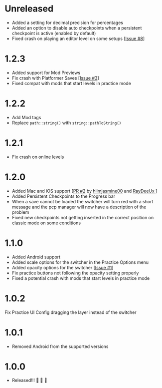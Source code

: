 # Unreleased
- Added a setting for decimal precision for percentages
- Added an option to disable auto checkpoints when a persistent checkpoint is active (enabled by default)
- Fixed crash on playing an editor level on some setups \[[Issue #8](https://github.com/Kevadroz/PracticeCheckpointPermanence/issues/8)\]

# 1.2.3
- Added support for Mod Previews
- Fix crash with Platformer Saves \[[Issue #3](https://github.com/Kevadroz/PracticeCheckpointPermanence/issues/3)\]
- Fixed compat with mods that start levels in practice mode

# 1.2.2
- Add Mod tags
- Replace `path::string()` with `string::pathToString()`

# 1.2.1
- Fix crash on online levels

# 1.2.0
- Added Mac and iOS support \[[PR #2](https://github.com/Kevadroz/PracticeCheckpointPermanence/pull/2) by [hiimjasmine00](https://github.com/hiimjasmine00) and [RayDeeUx
](https://github.com/RayDeeUx) \]
- Added Persistent Checkpoints to the Progress bar
- When a save cannot be loaded the switcher will turn red with a short message and the pcp manager will now have a description of the problem
- Fixed new checkpoints not getting inserted in the correct position on classic mode on some conditions

# 1.1.0
- Added Android support
- Added scale options for the switcher in the Practice Options menu
- Added opacity options for the switcher \[[Issue #1](https://github.com/Kevadroz/PracticeCheckpointPermanence/issues/1)\]
- Fix practice buttons not following the opacity setting properly
- Fixed a potential crash with mods that start levels in practice mode

# 1.0.2
Fix Practice UI Config dragging the layer instead of the switcher

# 1.0.1
- Removed Android from the supported versions

# 1.0.0
- Released!!! 🥳 🥳 🥳
